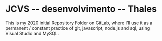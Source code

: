 # JCVS -- desenvolvimento -- Thales

This is my 2020 initial Repository Folder on GitLab, where I'll use it as a permanent / constant practice of git, javascript, node.js and sql, using Visual Studio and MySQL.
